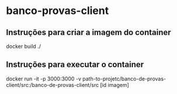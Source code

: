 # banco-provas-client

## Instruções para criar a imagem do container

  docker build ./

## Instruções para executar o container

  docker run -it -p 3000:3000 -v path-to-projetc/banco-de-provas-client/src:/banco-de-provas-client/src [id imagem]

